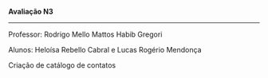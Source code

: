 <p style={margin-left:100px}><b>Avaliação N3</b></p>
<hr>
<p>Professor: Rodrigo Mello Mattos Habib Gregori</p>
<p>Alunos: Heloísa Rebello Cabral e Lucas Rogério Mendonça</p>

<p>Criação de catálogo de contatos</p>
